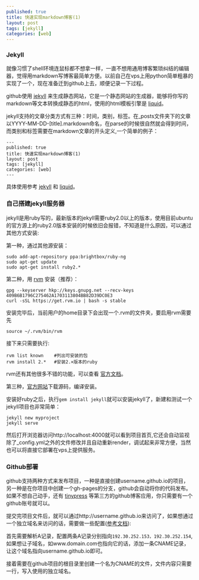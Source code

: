 ```yaml
---
published: true
title: 快速实现markdown博客(1)
layout: post
tags: [jekyll]
categories: [web]
---
```

### Jekyll
就像习惯了shell环境连鼠标都不想拿一样，一直不想用通用博客繁琐纠结的编辑器，觉得用markdown写博客最简单方便。以前自己在vps上用python简单粗暴的实现了一个，现在准备迁到github上去，顺便记录一下过程。

github使用 [jekyll](http://jekyll.bootcss.com/) 来生成静态网站，它是一个静态网站的生成器，能够将你写的markdown等文本转换成静态的html，使用的html模板引擎是  [liquid](https://shopify.github.io/liquid/)。

jekyll支持的文章分类方式有三种：时间，类别，标签。在_posts文件夹下的文章以YYYY-MM-DD-[title].markdown命名，在parse的时候很自然就会得到时间，而类别和标签需要在markdown文章的开头定义,一个简单的例子：

```
---
published: true
title: 快速实现markdown博客(1)
layout: post
tags: [jekyll]
categories: [web]
---
```

具体使用参考 [jekyll](http://jekyll.bootcss.com/) 和 [liquid](https://shopify.github.io/liquid/)。

### 自己搭建jekyll服务器

jekyll是用ruby写的，最新版本的jekyll需要ruby2.0以上的版本，使用目前ubuntu的官方源上的ruby2.0版本安装的时候依旧会报错，不知道是什么原因，可以通过其他方式安装:

第一种，通过其他源安装：

```
sudo add-apt-repository ppa:brightbox/ruby-ng
sudo apt-get update
sudo apt-get install ruby2.*
```

第二种，用 [rvm](https://rvm.io/) 安装（推荐）：

```
gpg --keyserver hkp://keys.gnupg.net --recv-keys 409B6B1796C275462A1703113804BB82D39DC0E3
curl -sSL https://get.rvm.io | bash -s stable
```
安装完毕后，当前用户的home目录下会出现一个.rvm的文件夹，要启用rvm需要先
```
source ~/.rvm/bin/rvm
```
接下来只需要执行:

```
rvm list known    #列出可安装的包
rvm install 2.*   #安装2.×版本的ruby
```

rvm还有其他很多不错的功能，可以查看 [官方文档](https://rvm.io/)。

第三种，[官方网站](https://www.ruby-lang.org/)下载源码，编译安装。

安装好ruby之后，执行`gem install jekyll`就可以安装jekyll了，新建和测试一个jekyll项目也非常简单：

```
jekyll new myproject
jekyll serve
```

然后打开浏览器访问http://localhost:4000就可以看到项目首页,它还会自动监视除了_config.yml之外的文件修改并且自动重新render，调试起来非常方便，当然也可以将直接它部署在vps上提供服务。

### Github部署

github支持两种方式来发布项目，一种是直接创建username.github.io的项目，另一种是在你项目中创建一个gh-pages的分支，github会自动将你的代码发布。如果不想自己动手，还有 [tinypress](http://tinypress.co) 等第三方的github博客应用，你只需要有一个github账号就可以。

提交完项目文件后，就可以通过http://username.github.io来访问了，如果想通过一个独立域名来访问的话，需要做一些配置([参考文档](https://help.github.com/articles/using-a-custom-domain-with-github-pages/)):

首先需要解析A记录，配置两条A记录分别指向```192.30.252.153，192.30.252.154```,如果想让子域名，如www.domain.com也指向它的话，添加一条CNAME记录，让这个域名指向username.github.io即可。

接着需要在github项目的根目录里创建一个名为CNAME的文件，文件内容只需要一行，写入使用的独立域名。
